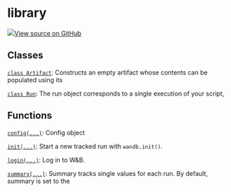 # library

<!-- Insert buttons and diff -->


[![](https://www.tensorflow.org/images/GitHub-Mark-32px.png)View source on GitHub](https://www.github.com/wandb/client/tree/3a0def97afe1def2b1a59786b4f0bbcac3f5dc4c/wandb/__init__.py)








## Classes

[`class Artifact`](./artifact.md): Constructs an empty artifact whose contents can be populated using its

[`class Run`](./run.md): The run object corresponds to a single execution of your script,

## Functions

[`config(...)`](./config.md): Config object

[`init(...)`](./init.md): Start a new tracked run with `wandb.init()`.

[`login(...)`](./login.md): Log in to W&B.

[`summary(...)`](./summary.md): Summary tracks single values for each run. By default, summary is set to the

